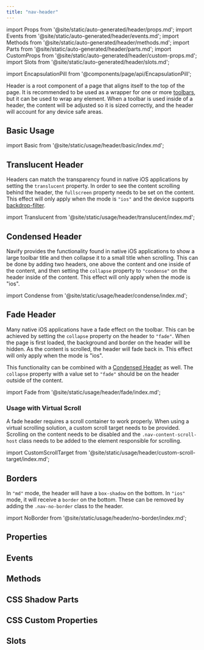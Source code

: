 ```yaml
---
title: "nav-header"
---
```

import Props from '@site/static/auto-generated/header/props.md';
import Events from '@site/static/auto-generated/header/events.md';
import Methods from '@site/static/auto-generated/header/methods.md';
import Parts from '@site/static/auto-generated/header/parts.md';
import CustomProps from '@site/static/auto-generated/header/custom-props.md';
import Slots from '@site/static/auto-generated/header/slots.md';

<head>
  <title>nav-header: Header Parent Component for Navify Framework Apps</title>
  <meta name="description" content="Nav-header is a parent component that holds the toolbar. It's important to note that nav-header needs to be the one of the three root elements of a page." />
</head>

import EncapsulationPill from '@components/page/api/EncapsulationPill';


Header is a root component of a page that aligns itself to the top of the page. It is recommended to be used as a wrapper for one or more [toolbars](./toolbar), but it can be used to wrap any element. When a toolbar is used inside of a header, the content will be adjusted so it is sized correctly, and the header will account for any device safe areas.


## Basic Usage

import Basic from '@site/static/usage/header/basic/index.md';

<Basic />


## Translucent Header

Headers can match the transparency found in native iOS applications by setting the `translucent` property. In order to see the content scrolling behind the header, the `fullscreen` property needs to be set on the content. This effect will only apply when the mode is `"ios"` and the device supports [backdrop-filter](https://developer.mozilla.org/en-US/docs/Web/CSS/backdrop-filter#browser_compatibility).

import Translucent from '@site/static/usage/header/translucent/index.md';

<Translucent />


## Condensed Header

Navify provides the functionality found in native iOS applications to show a large toolbar title and then collapse it to a small title when scrolling. This can be done by adding two headers, one above the content and one inside of the content, and then setting the `collapse` property to `"condense"` on the header inside of the content. This effect will only apply when the mode is "ios".

import Condense from '@site/static/usage/header/condense/index.md';

<Condense />


## Fade Header

Many native iOS applications have a fade effect on the toolbar. This can be achieved by setting the `collapse` property on the header to `"fade"`. When the page is first loaded, the background and border on the header will be hidden. As the content is scrolled, the header will fade back in. This effect will only apply when the mode is "ios".

This functionality can be combined with a [Condensed Header](#condensed-header) as well. The `collapse` property with a value set to `"fade"` should be on the header outside of the content.

import Fade from '@site/static/usage/header/fade/index.md';

<Fade />


### Usage with Virtual Scroll

A fade header requires a scroll container to work properly. When using a virtual scrolling solution, a custom scroll target needs to be provided. Scrolling on the content needs to be disabled and the `.nav-content-scroll-host` class needs to be added to the element responsible for scrolling.

import CustomScrollTarget from '@site/static/usage/header/custom-scroll-target/index.md';

<CustomScrollTarget />


## Borders

In `"md"` mode, the header will have a `box-shadow` on the bottom. In `"ios"` mode, it will receive a `border` on the bottom. These can be removed by adding the `.nav-no-border` class to the header.

import NoBorder from '@site/static/usage/header/no-border/index.md';

<NoBorder />


## Properties
<Props />

## Events
<Events />

## Methods
<Methods />

## CSS Shadow Parts
<Parts />

## CSS Custom Properties
<CustomProps />

## Slots
<Slots />
